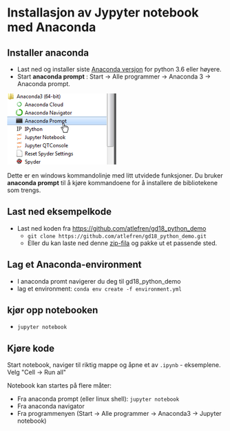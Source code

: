 # Installasjon av Jypyter notebook med Anaconda

## Installer anaconda
- Last ned og installer siste [Anaconda versjon](https://www.anaconda.com/download) for python 3.6 eller høyere. 
- Start **anaconda prompt** : Start -> Alle programmer -> Anaconda 3 -> Anaconda prompt. 

![Finn anaconda prompt i start meny](figures/finn-anaconda-prompt.png "Finn anaconda prompt i start meny")

Dette er en windows kommandolinje med litt utvidede funksjoner. Du bruker **anaconda prompt** til å kjøre kommandoene for å installere de bibliotekene som trengs.  


## Last ned eksempelkode
- Last ned koden fra https://github.com/atlefren/gd18_python_demo
    - ```git clone https://github.com/atlefren/gd18_python_demo.git```
    - Eller du kan laste ned denne [zip-fila](https://github.com/atlefren/gd18_python_demo/archive/master.zip) og pakke ut et passende sted. 

## Lag et Anaconda-environment
- I anaconda promt navigerer du deg til gd18_python_demo
- lag et environment: ```conda env create -f environment.yml```

## kjør opp notebooken
- ```jupyter notebook```


## Kjøre kode
Start notebook, naviger til riktig mappe og åpne et av ```.ipynb``` - eksemplene. Velg "Cell -> Run all"

Notebook kan startes på flere måter: 
* Fra anaconda prompt (eller linux shell): ```jupyter notebook```
* Fra anaconda navigator 
* Fra programmenyen (Start -> Alle programmer -> Anaconda3 -> Jupyter notebook)


